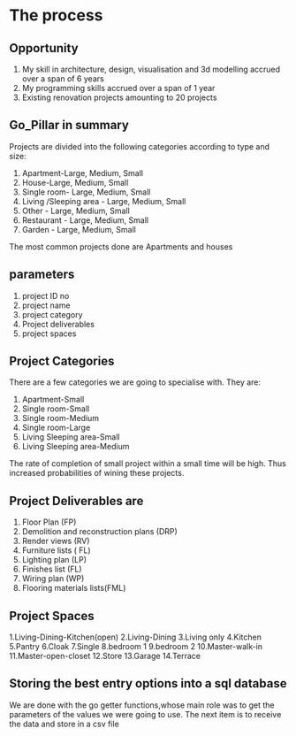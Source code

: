 # The process


## Opportunity
1. My skill in architecture, design, visualisation and 3d modelling accrued over a span of 6 years
2. My programming skills accrued over a span of 1 year
3. Existing renovation projects amounting to 20 projects 


## Go_Pillar in summary

Projects are divided into the following categories according to type and size:
1. Apartment-Large, Medium, Small
2. House-Large, Medium, Small
3. Single room- Large, Medium, Small
4. Living /Sleeping area - Large, Medium, Small
5. Other - Large, Medium, Small
5. Restaurant - Large, Medium, Small
5. Garden - Large, Medium, Small


The most common projects done are Apartments and houses

## parameters

1. project ID no
2. project name
3. project category
4. Project deliverables
5. project spaces

## Project Categories
There are a few categories we are going to specialise with. 
They are:
1. Apartment-Small
2. Single room-Small
3. Single room-Medium
4. Single room-Large
5. Living Sleeping area-Small
6. Living Sleeping area-Medium

The rate of completion of small project within a
small time will be high. Thus increased probabilities of 
wining these projects.


## Project Deliverables are 
1. Floor Plan (FP)
2. Demolition and reconstruction plans (DRP)
3. Render views (RV)
4. Furniture lists ( FL)
5. Lighting plan (LP)
6. Finishes list (FL)
7. Wiring plan (WP)
8. Flooring materials lists(FML)


## Project Spaces
1.Living-Dining-Kitchen(open)
2.Living-Dining
3.Living only
4.Kitchen
5.Pantry
6.Cloak 
7.Single
8.bedroom 1
9.bedroom 2
10.Master-walk-in
11.Master-open-closet
12.Store
13.Garage
14.Terrace


## Storing the best entry options into a sql database
We are done with the go getter functions,whose main role was to get the
parameters of the values we were going to use.
The next item is to receive the data and store in a csv file
